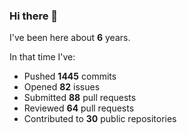 ### Hi there 👋

I've been here about **6** years.

In that time I've:

- Pushed **1445** commits
- Opened **82** issues
- Submitted **88** pull requests
- Reviewed **64** pull requests
- Contributed to **30** public repositories

<!-- ![My scrobbles](https://lastfm-recently-played.vercel.app/api?user=dotdub) -->
